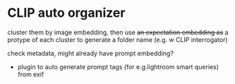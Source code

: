 # CLIP auto organizer

cluster them by image embedding, then use ~~an expectation embedding as~~ a protype of each cluster to generate a folder name (e.g. w CLIP interrogator)

check metadata, might already have prompt embedding?
- plugin to auto generate prompt tags (for e.g.lightroom smart queries) from exif
